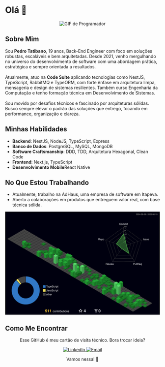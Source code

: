 <h1>Olá 👋</h1>
<div align="center">
  <img src="https://i.pinimg.com/originals/e4/26/70/e426702edf874b181aced1e2fa5c6cde.gif" alt="GIF de Programador" width="500"/>
</div>

<h2>Sobre Mim</h2>
<p>
  Sou <strong>Pedro Tatibano</strong>, 19 anos, Back-End Engineer com foco em soluções robustas, escaláveis e bem arquitetadas. Desde 2021, venho mergulhando no universo do desenvolvimento de software com uma abordagem prática, estratégica e sempre orientada a resultados.  
  <br><br>
  Atualmente, atuo na <strong>Code Suite</strong> aplicando tecnologias como NestJS, TypeScript, RabbitMQ e TypeORM, com forte ênfase em arquitetura limpa, mensageria e design de sistemas resilientes. Também curso Engenharia da Computação e tenho formação técnica em Desenvolvimento de Sistemas.  
  <br><br>
  Sou movido por desafios técnicos e fascinado por arquiteturas sólidas. Busco sempre elevar o padrão das soluções que entrego, focando em performance, organização e clareza.
</p>

<h2>Minhas Habilidades</h2>
<ul>
  <li><strong>Backend</strong>: NestJS, NodeJS, TypeScript, Express</li>
  <li><strong>Banco de Dados</strong>: PostgreSQL, MySQL, MongoDB</li>
  <li><strong>Software Craftsmanship</strong>: DDD, TDD, Arquitetura Hexagonal, Clean Code</li>
  <li><strong>Frontend</strong>: Next.js, TypeScript</li>
  <li><strong>Desenvolvimento Mobile</strong>React Native</li>
</ul>

<h2>No Que Estou Trabalhando</h2>
<ul>
  <li> Atualmente, trabalho na AdHaus, uma empresa de software em Itapeva.</li>
  <li> Aberto a colaborações em produtos que entreguem valor real, com base técnica sólida.</li>
</ul>

<img src="https://raw.githubusercontent.com/PedroTatibanoWorkSpace/PedroTatibanoWorkSpace/main/profile-3d-contrib/profile-night-green.svg" alt="GitHub Status" />

<h2>Como Me Encontrar</h2>
<div align="center">
  <p>Esse GitHub é meu cartão de visita técnico. Bora trocar ideia?</p>
  <a href="https://www.linkedin.com/in/pedro-tatibano/">
    <img src="https://img.shields.io/badge/LinkedIn-0077B5?style=for-the-badge&logo=linkedin&logoColor=white" alt="LinkedIn">
  </a>
  <a href="mailto:pedrotatibano1900@gmail.com">
    <img src="https://img.shields.io/badge/Email-D14836?style=for-the-badge&logo=gmail&logoColor=white" alt="Email">
  </a>
</div>

<div align="center">
  <p>Vamos nessa! 🚀</p>
</div>
